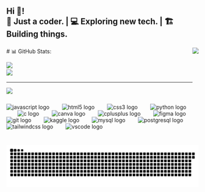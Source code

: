<h2 align="left">Hi 👋! <br>🚀 Just a coder. | 💻 Exploring new tech. | 🏗️ Building things.</h2>

###
<img align="right" height="150" src="https://media4.giphy.com/media/v1.Y2lkPTc5MGI3NjExanFjNnk3aTRycGEyMTR1NWNyNHU2aG10cWhibmE3amkxbW9seDlnNCZlcD12MV9pbnRlcm5hbF9naWZfYnlfaWQmY3Q9Zw/2IudUHdI075HL02Pkk/giphy.gif"  />


<div align="left">
# 📊 GitHub Stats:

![](https://nirzak-streak-stats.vercel.app/?user=Spandanchoubey9&theme=dark&hide_border=true)<br/>
![](https://github-readme-stats.vercel.app/api/top-langs/?username=Spandanchoubey9&theme=dark&hide_border=true&include_all_commits=true&count_private=true&layout=compact)

---
[![](https://visitcount.itsvg.in/api?id=Spandanchoubey9&icon=0&color=0)](https://visitcount.itsvg.in)
</div>

###
<!--Editing gif from here-->

###

<div align="left">
  <img src="https://cdn.jsdelivr.net/gh/devicons/devicon/icons/javascript/javascript-original.svg" height="50" alt="javascript logo"  />
  <img width="25" />
  <img src="https://cdn.jsdelivr.net/gh/devicons/devicon/icons/html5/html5-original.svg" height="50" alt="html5 logo"  />
  <img width="25" />
  <img src="https://cdn.jsdelivr.net/gh/devicons/devicon/icons/css3/css3-original.svg" height="50" alt="css3 logo"  />
  <img width="25" />
  <img src="https://cdn.jsdelivr.net/gh/devicons/devicon/icons/python/python-original.svg" height="50" alt="python logo"  />
  <img width="25" />
  <img src="https://cdn.jsdelivr.net/gh/devicons/devicon/icons/c/c-original.svg" height="50" alt="c logo"  />
  <img width="25" />
  <img src="https://cdn.jsdelivr.net/gh/devicons/devicon/icons/canva/canva-original.svg" height="50" alt="canva logo"  />
  <img width="25" />
  <img src="https://cdn.jsdelivr.net/gh/devicons/devicon/icons/cplusplus/cplusplus-original.svg" height="50" alt="cplusplus logo"  />
  <img width="25" />
  <img src="https://cdn.jsdelivr.net/gh/devicons/devicon/icons/figma/figma-original.svg" height="50" alt="figma logo"  />
  <img width="25" />
  <img src="https://cdn.jsdelivr.net/gh/devicons/devicon/icons/git/git-original.svg" height="50" alt="git logo"  />
  <img width="25" />
  <img src="https://cdn.jsdelivr.net/gh/devicons/devicon/icons/kaggle/kaggle-original.svg" height="50" alt="kaggle logo"  />
  <img width="25" />
  <img src="https://cdn.jsdelivr.net/gh/devicons/devicon/icons/mysql/mysql-original.svg" height="50" alt="mysql logo"  />
  <img width="25" />
  <img src="https://cdn.jsdelivr.net/gh/devicons/devicon/icons/postgresql/postgresql-original.svg" height="50" alt="postgresql logo"  />
  <img width="25" />
  <img src="https://cdn.jsdelivr.net/gh/devicons/devicon/icons/tailwindcss/tailwindcss-original-wordmark.svg" height="50" alt="tailwindcss logo"  />
  <img width="25" />
  <img src="https://cdn.jsdelivr.net/gh/devicons/devicon/icons/vscode/vscode-original.svg" height="50" alt="vscode logo"  />
  <img width="25" />
</div>

###

<div align="left">
</div>

###

<br clear="both">

<picture>
  <source media="(prefers-color-scheme: dark)" srcset="https://raw.githubusercontent.com/Spandanchoubey9/Spandanchoubey9/output/github-snake-dark.svg" />
  <source media="(prefers-color-scheme: light)" srcset="https://raw.githubusercontent.com/Spandanchoubey9/Spandanchoubey9/output/github-snake.svg" />
  <img alt="github-snake" src="https://raw.githubusercontent.com/Spandanchoubey9/Spandanchoubey9/output/github-snake.svg" />
</picture>

###
</div>

###
